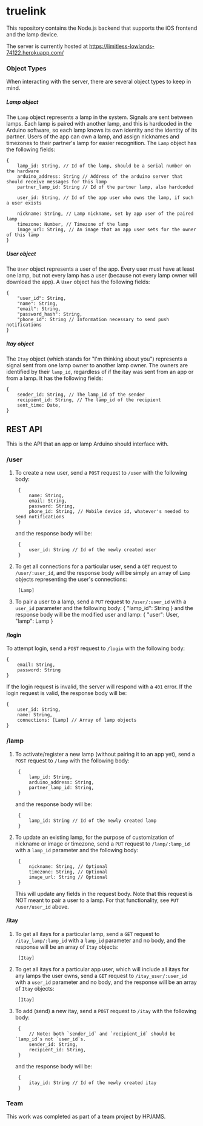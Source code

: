 # truelink

This repository contains the Node.js backend that supports the iOS frontend and the lamp device.

The server is currently hosted at https://limitless-lowlands-74122.herokuapp.com/

### Object Types
When interacting with the server, there are several object types to keep in mind.

##### Lamp object
The `Lamp` object represents a lamp in the system. Signals are sent between lamps. Each lamp is paired with another lamp, and this is hardcoded in the Arduino software, so each lamp knows its own identity and the identity of its partner. Users of the app can own a lamp, and assign nicknames and timezones to their partner's lamp for easier recognition. The `Lamp` object has the following fields:

    {
        lamp_id: String, // Id of the lamp, should be a serial number on the hardware
        arduino_address: String // Address of the arduino server that should receive messages for this lamp
        partner_lamp_id: String // Id of the partner lamp, also hardcoded
        
        user_id: String, // Id of the app user who owns the lamp, if such a user exists

        nickname: String, // Lamp nickname, set by app user of the paired lamp
        timezone: Number, // Timezone of the lamp
        image_url: String, // An image that an app user sets for the owner of this lamp
    }

##### User object
The `User` object represents a user of the app. Every user must have at least one lamp, but not every lamp has a user (because not every lamp owner will download the app). A `User` object has the following fields:

    {
        "user_id": String,
        "name": String,
        "email": String,
        "password_hash": String,
        "phone_id": String // Information necessary to send push notifications
    }

##### Itay object
The `Itay` object (which stands for "I'm thinking about you") represents a signal sent from one lamp owner to another lamp owner. The owners are identified by their `lamp_id`, regardless of if the itay was sent from an app or from a lamp. It has the following fields:

    {
        sender_id: String, // The lamp_id of the sender
        recipient_id: String, // The lamp_id of the recipient
        sent_time: Date,
    }

## REST API
This is the API that an app or lamp Arduino should interface with.

### /user
1. To create a new user, send a `POST` request to `/user` with the following body:

        {
            name: String,
            email: String,
            password: String,
            phone_id: String, // Mobile device id, whatever's needed to send notifications
        }
    
    and the response body will be:
    
        {
            user_id: String // Id of the newly created user
        }


2. To get all connections for a particular user, send a `GET` request to `/user/:user_id`, and the response body will be simply an array of `Lamp` objects representing the user's connections: 

        [Lamp]

3. To pair a user to a lamp, send a `PUT` request to `/user/:user_id` with a `user_id` parameter and the following body:
        		{
            		"lamp_id": String
        		}
    and the response body will be the modified user and lamp:
        		{
            		"user": User,
            		"lamp": Lamp
        		}

#### /login
To attempt login, send a `POST` request to `/login` with the following body:
    
    {
        email: String,
        password: String
    }
    
If the login request is invalid, the server will respond with a `401` error. If the login request is valid, the response body will be:

    {
        user_id: String,
        name: String,
        connections: [Lamp] // Array of lamp objects
    }
    
### /lamp

1. To activate/register a new lamp (without pairing it to an app yet), send a `POST` request to `/lamp` with the following body: 

        {
            lamp_id: String,
            arduino_address: String,
            partner_lamp_id: String,
        }
        
    and the response body will be:

        {
            lamp_id: String // Id of the newly created lamp
        }
        
2. To update an existing lamp, for the purpose of customization of nickname or image or timezone, send a `PUT` request to `/lamp/:lamp_id` with a `lamp_id` parameter and the following body:
    
        {
            nickname: String, // Optional
            timezone: String, // Optional
            image_url: String // Optional
        }

    This will update any fields in the request body. Note that this request is NOT meant to pair a user to a lamp. For that functionality, see `PUT /user/user_id` above.

#### /itay
1. To get all itays for a particular lamp, send a `GET` request to `/itay_lamp/:lamp_id` with a `lamp_id` parameter and no body, and the response will be an array of `Itay` objects:
    
        [Itay]

2. To get all itays for a particular app user, which will include all itays for any lamps the user owns, send a `GET` request to `/itay_user/:user_id` with a `user_id` parameter and no body, and the response will be an array of `Itay` objects:

        [Itay]

3. To add (send) a new itay, send a `POST` request to `/itay` with the following body:

        {
            // Note: both `sender_id` and `recipient_id` should be `lamp_id`s not `user_id`s.
            sender_id: String, 
            recipient_id: String,
        }

    and the response body will be:
    
        {
            itay_id: String // Id of the newly created itay
        }

### Team
This work was completed as part of a team project by HPJAMS.








